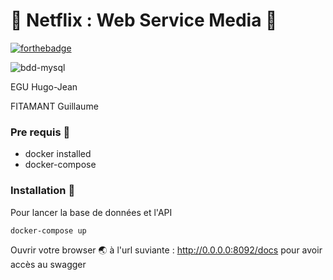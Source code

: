 # 🚀 Netflix : Web Service Media 🚀

[![forthebadge](https://forthebadge.com/images/badges/made-with-python.svg)](https://forthebadge.com)

![bdd-mysql](https://user-images.githubusercontent.com/12957553/161134972-def914ee-a09d-4904-ae68-0a1fa91984a2.svg)

EGU Hugo-Jean

FITAMANT Guillaume

### Pre requis 🐳

- docker installed
- docker-compose

### Installation 🔌

Pour lancer la base de données et l'API

```
docker-compose up 
```

Ouvrir votre browser 🌏 à l'url suviante : http://0.0.0.0:8092/docs pour avoir accès au swagger
